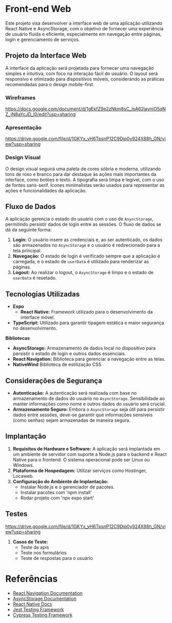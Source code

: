 # Front-end Web

Este projeto visa desenvolver a interface web de uma aplicação utilizando React Native e AsyncStorage, com o objetivo de
fornecer uma experiência de usuário fluida e eficiente, especialmente em navegação entre páginas, login e gerenciamento
de serviços.

## Projeto da Interface Web

A interface da aplicação será projetada para fornecer uma navegação simples e intuitiva, com foco na interação fácil do
usuário. O layout será responsivo e otimizado para dispositivos móveis, considerando as práticas recomendadas para o
design mobile-first.

### Wireframes

https://docs.google.com/document/d/1gEkfZ9e2zNkm8sC_IsA62jaynjO5qNZ_jN8aYcJD_l0/edit?usp=sharing

### Apresentação

https://drive.google.com/file/d/1GKYx_yH6TpsnP12C9Djp0y924X88h_GN/view?usp=sharing

### Design Visual

O design visual seguirá uma paleta de cores sóbria e moderna, utilizando tons de roxo e branco para dar destaque às
ações mais importantes da interface, como botões e texto. A tipografia será limpa e legível, com o uso de fontes
sans-serif. Ícones minimalistas serão usados para representar as ações e funcionalidades da aplicação.

## Fluxo de Dados

A aplicação gerencia o estado do usuário com o uso de `AsyncStorage`, permitindo persistir dados de login entre as
sessões. O fluxo de dados se dá da seguinte forma:

1. **Login:** O usuário insere as credenciais e, ao ser autenticado, os dados são armazenados no `AsyncStorage` e o
   usuário é redirecionado para a tela principal.
2. **Navegação:** O estado de login é verificado sempre que a aplicação é carregada, e o estado de `userData` é
   utilizado para renderizar as páginas.
3. **Logout:** Ao realizar o logout, o `AsyncStorage` é limpo e o estado de `userData` é resetado.

## Tecnologias Utilizadas

- **Expo**
    - **React Native:** Framework utilizado para o desenvolvimento da interface móvel.
- **TypeScript:** Utilizado para garantir tipagem estática e maior segurança no desenvolvimento.

**Bibliotecas**

- **AsyncStorage:** Armazenamento de dados local no dispositivo para persistir o estado de login e outros dados
  essenciais.
- **React Navigation:** Biblioteca para gerenciar a navegação entre as telas.
- **NativeWind** Biblioteca de estilização CSS

## Considerações de Segurança

- **Autenticação:** A autenticação será realizada com base no armazenamento de dados do usuário no `AsyncStorage`.
  Sensibilidade ao manter informações como nome e outros dados do usuário será crucial.
- **Armazenamento Seguro:** Embora o `AsyncStorage` seja útil para persistir dados entre sessões, deve-se garantir que
  informações sensíveis (como senhas) sejam armazenadas de maneira segura.

## Implantação

1. **Requisitos de Hardware e Software:** A aplicação será implantada em um ambiente de servidor com suporte a Node.js
   para o backend e React Native para o frontend. O sistema operacional pode ser Linux ou Windows.
2. **Plataforma de Hospedagem:** Utilizar serviços como Hostinger, Locaweb.
3. **Configuração do Ambiente de Implantação:**
    - Instalar Node.js e o gerenciador de pacotes.
    - Instalar pacotes com 'npm install'
    - Rodar projeto com 'npx expo start'

## Testes

https://drive.google.com/file/d/1GKYx_yH6TpsnP12C9Djp0y924X88h_GN/view?usp=sharing

1. **Casos de Teste:**
    - Teste de apis
    - Teste nos formulários
    - Teste de respostas para o usuário

# Referências

- [React Navigation Documentation](https://reactnavigation.org/)
- [AsyncStorage Documentation](https://react-native-async-storage.github.io/async-storage/)
- [React Native Docs](https://reactnative.dev/docs/getting-started)
- [Jest Testing Framework](https://jestjs.io/docs/getting-started)
- [Cypress Testing Framework](https://www.cypress.io/)
